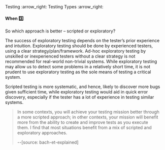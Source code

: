 <div id="path">Testing :arrow_right: Testing Types :arrow_right:</div>

<div id="title">

#### When :three:

</div>

<div id="body">

So which approach is better – scripted or exploratory?

The success of exploratory testing depends on the tester’s prior experience and intuition. Exploratory testing should be done by experienced testers, using a clear strategy/plan/framework. Ad-hoc exploratory testing by unskilled or inexperienced testers without a clear strategy is not recommended for real-world non-trivial systems. While exploratory testing may allow us to detect some problems in a relatively short time, it is not prudent to use exploratory testing as the sole means of testing a critical system.

Scripted testing is more systematic, and hence, likely to discover more bugs given sufficient time, while exploratory testing would aid in quick error discovery, especially if the tester has a lot of experience in testing similar systems.  

> In some contexts, you will achieve your testing mission better through a more scripted approach; in other contexts, your mission will benefit more from the
> ability to create and improve tests as you execute them. I find that most situations benefit from a mix of scripted and exploratory approaches.
>
> --<trigger for="pop:bach-et-explained">[source: bach-et-explained]</trigger>

<popover id="pop:bach-et-explained" title="bach-et-explained :mag:" placement="right">
  <div slot="content">
    <include src="../../../../common/references.md#bach-et-explained" />
  </div>
</popover>

</div>

<div id="extras">

<include src="exercises.md" />

</div>

</div>
